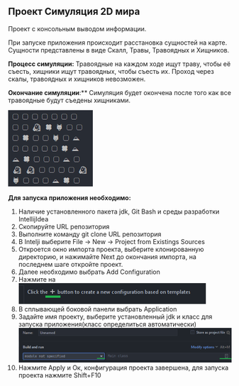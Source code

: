 ## Проект Симуляция 2D мира

Проект с консольным выводом информации. 

При запуске приложения происходит расстановка сущностей на карте. Сущности представлены в виде Скалл, Травы, Травоядных и Хищников. 

**Процесс симуляции:**
Травоядные на каждом ходе ищут траву, чтобы её съесть, хищники ищут травоядных, чтобы съесть их. Проход через скалы, травоядных и хищников невозможен. 
 
**Окончание симуляции**:** Симуляция будет окончена после того как все травоядные будут съедены хищниками. 

![](img/map.png)

**Для запуска приложения необходимо:**
1. Наличие установленного пакета jdk, Git Bash и среды разработки IntellijIdea
2. Скопируйте URL репозитория
3. Выполните команду git clone URL репозитория
4. В Intelji выберите File -> New -> Project from Existings Sources
5. Откроется окно импорта проекта, выберите клонированную директорию, и нажимайте Next до окончания импорта, на последнем шаге откройте проект.
6. Далее необходимо выбрать Add Configuration
7. Нажмите на ![](img/step7.png) 
8. В сплывающей боковой панели выбрать Application 
9. Задайте имя проекту, выберите установленный jdk и класс для запуска приложения(класс определиться автоматически)![](img/step10.png)
10. Нажмите Apply и Ок, конфигурация проекта завершена, для запуска проекта нажмите Shift+F10
